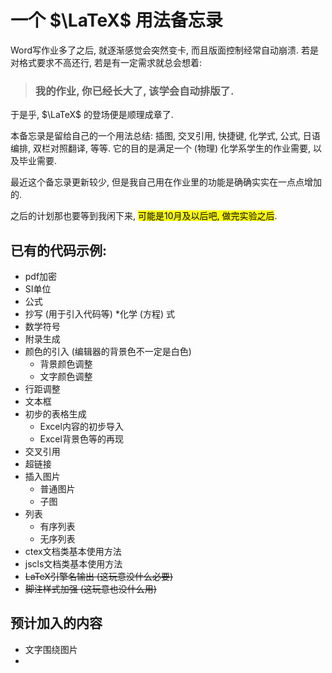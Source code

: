 # 一个 $\LaTeX$ 用法备忘录

Word写作业多了之后, 就逐渐感觉会突然变卡, 而且版面控制经常自动崩溃. 若是对格式要求不高还行, 若是有一定需求就总会想着: 

> ### 我的作业, 你已经长大了, 该学会自动排版了.

于是乎, $\LaTeX$ 的登场便是顺理成章了. 

本备忘录是留给自己的一个用法总结: 插图, 交叉引用, 快捷键, 化学式, 公式, 日语编排, 双栏对照翻译, 等等. 它的目的是满足一个 (物理) 化学系学生的作业需要, 以及毕业需要. 

最近这个备忘录更新较少, 但是我自己用在作业里的功能是确确实实在一点点增加的. 

之后的计划那也要等到我闲下来, <mark>可能是10月及以后吧, 做完实验之后</mark>.

## 已有的代码示例: 
* pdf加密
* SI单位
* 公式
* 抄写 (用于引入代码等)
*化学 (方程) 式
* 数学符号
* 附录生成
* 颜色的引入 (编辑器的背景色不一定是白色)
    * 背景颜色调整
    * 文字颜色调整
* 行距调整
* 文本框
* 初步的表格生成
    * Excel内容的初步导入
    * Excel背景色等的再现
* 交叉引用
* 超链接
* 插入图片
    * 普通图片
    * 子图
* 列表
    * 有序列表
    * 无序列表
* ctex文档类基本使用方法
* jscls文档类基本使用方法
* ~~LaTeX引擎名输出 (这玩意没什么必要)~~
* ~~脚注样式加强 (这玩意也没什么用)~~

## 预计加入的内容
* 文字围绕图片
* 
